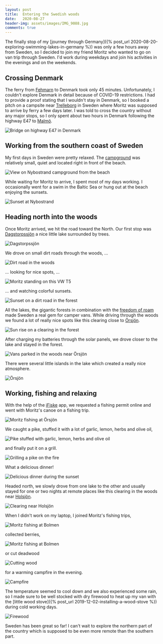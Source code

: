 ```yaml
---
layout: post
title:  Entering the Swedish woods
date:   2020-08-27
header-img: assets/images/IMG_9088.jpg
comments: true
---
```


The finally stop of my [journey through Germany]({% post_url 2020-08-20-exploring-swimming-lakes-in-germany %}) was only a few hours away from Sweden, so I decided to join my friend Moritz who wanted to go on van trip through Sweden. I'd work during weekdays and join his activities in the evenings and on the weekends.

## Crossing Denmark

The ferry from [Fehmarn](https://www.google.com/maps/place/23769+Fehmarn/) to Denmark took only 45 minutes. Unfortunately, I couldn't explore Denmark in detail because of COVID-19 restrictions. I had to provide a proof stating that I wouldn't stay in Denmark, so I booked a pitch on a campsite near [Trelleborg](https://www.google.com/maps/place/Trelleborg,+Sweden/) in Sweden where Moritz was supposed to arrive by ferry a few days later. I was told to cross the country without any major stops, so I only spent about two hours in Denmark following the highway E47 to [Malmö](https://www.google.com/maps/place/Malm%C3%B6,+Sweden/).

![Bridge on highway E47 in Denmark](/assets/images/IMG_9023.jpg)

## Working from the southern coast of Sweden

My first days in Sweden were pretty relaxed. The [campground]((https://www.google.com/maps/place/Nybostrand/)) was relatively small, quiet and located right in front of the beach.

![View on Nybostrand campground from the beach](/assets/images/IMG_9044.jpg)

While waiting for Moritz to arrive, I spent most of my days working. I occasionally went for a swim in the Baltic Sea or hung out at the beach enjoying the sunsets.

![Sunset at Nybostrand](/assets/images/IMG_9046.jpg)

## Heading north into the woods

Once Moritz arrived, we hit the road toward the North. Our first stop was [Dagstorpssjön](https://www.google.com/maps/place/Dagstorpssj%C3%B6n/) a nice little lake surrounded by trees.

![Dagstorpssjön](/assets/images/IMG_9064.jpg)

We drove on small dirt roads through the woods, ...

![Dirt road in the woods](/assets/images/IMG_9104.jpg)

... looking for nice spots, ...

![Moritz standing on this VW T5](/assets/images/IMG_9079.jpg)

... and watching colorful sunsets.

![Sunset on a dirt road in the forest](/assets/images/IMG_9072.jpg)

All the lakes, the gigantic forests in combination with the [freedom of roam](https://en.wikipedia.org/wiki/Freedom_to_roam#:~:text=The%20freedom%20to%20roam%2C%20or,the%20%22right%20to%20roam%22) made Sweden a real gem for camper vans. While driving through the woods we found a lot of really nice spots like this clearing close to [Örsjön](https://www.google.com/maps/place/%C3%96rsj%C3%B6n/).

![Sun rise on a clearing in the forest](/assets/images/IMG_9088.jpg)

After charging my batteries through the solar panels, we drove closer to the lake and stayed in the forest.

![Vans parked in the woods near Örsjön](/assets/images/IMG_9112.jpg)

There were several little islands in the lake which created a really nice atmosphere.

![Örsjön](/assets/images/IMG_9111.jpg)

## Working, fishing and relaxing

With the help of the [iFiske](https://www.ifiske.se/) app, we requested a fishing permit online and went with Moritz's canoe on a fishing trip.

![Moritz fishing at Örsjön](/assets/images/IMG_9119.jpg)

We caught a pike, stuffed it with a lot of garlic, lemon, herbs and olive oil,

![Pike stuffed with garlic, lemon, herbs and olive oil](/assets/images/IMG_9136.jpg)

and finally put it on a grill.

![Grilling a pike on the fire](/assets/images/IMG_9137.jpg)

What a delicious dinner!

![Delicious dinner during the sunset](/assets/images/IMG_9142.jpg)

Headed north, we slowly drove from one lake to the other and usually stayed for one or two nights at remote places like this clearing in the woods near [Holsjön](https://www.google.com/maps/place/Holsj%C3%B6n/@57.4020008,12.9264517,14z/).

![Clearing near Holsjön](/assets/images/IMG_9221.jpg)

When I didn't work on my laptop, I joined Moritz's fishing trips,

![Moritz fishing at Bolmen](/assets/images/IMG_9168.jpg)

collected berries,

![Moritz fishing at Bolmen](/assets/images/IMG_9156.jpg)

or cut deadwood

![Cutting wood](/assets/images/IMG_9229.jpg)

for a warming campfire in the evening.

![Campfire](/assets/images/IMG_9205.jpg)

The temperature seemed to cool down and we also experienced some rain, so I made sure to be well stocked with dry firewood to heat up my van with the [little wood stove]({% post_url 2019-12-02-installing-a-wood-stove %}) during cold working days.

![Firewood ](/assets/images/IMG_9197.jpg)

Sweden has been great so far! I can't wait to explore the northern part of the country which is supposed to be even more remote than the southern part.
